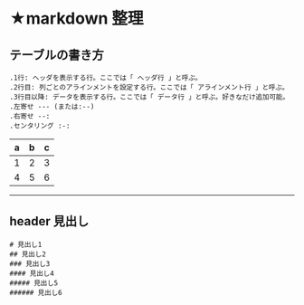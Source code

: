 # ★markdown 整理

## テーブルの書き方
```
.1行: ヘッダを表示する行。ここでは「 ヘッダ行 」と呼ぶ。
.2行目: 列ごとのアラインメントを設定する行。ここでは「 アラインメント行 」と呼ぶ。
.3行目以降: データを表示する行。ここでは「 データ行 」と呼ぶ。好きなだけ追加可能。
.左寄せ --- (または:--)
.右寄せ --:
.センタリング :-:
```
|a  |b  |c  |
|---|---|---|
|1  |2  |3  |
|4  |5  |6  |
---
## header 見出し
```
# 見出し1
## 見出し2
### 見出し3
#### 見出し4
##### 見出し5
###### 見出し6
```
